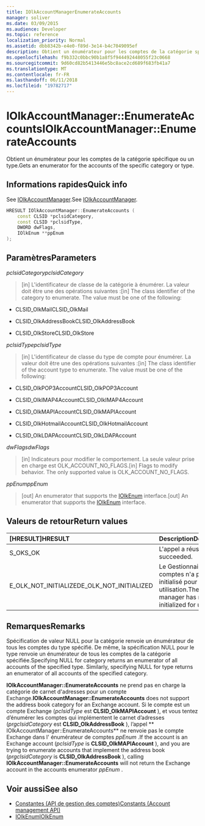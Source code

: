 ```yaml
---
title: IOlkAccountManagerEnumerateAccounts
manager: soliver
ms.date: 03/09/2015
ms.audience: Developer
ms.topic: reference
localization_priority: Normal
ms.assetid: dbb8342b-e4e0-f89d-3e14-b4c7049095ef
description: Obtient un énumérateur pour les comptes de la catégorie spécifique ou un type.
ms.openlocfilehash: f9b332c0bbc90b1a8f5f944492448055f23c0668
ms.sourcegitcommit: 9d60cd82b5413446e5bc8ace2cd689f683fb41a7
ms.translationtype: MT
ms.contentlocale: fr-FR
ms.lasthandoff: 06/11/2018
ms.locfileid: "19782717"
---
```

# <a name="iolkaccountmanagerenumerateaccounts"></a><span data-ttu-id="78729-103">IOlkAccountManager::EnumerateAccounts</span><span class="sxs-lookup"><span data-stu-id="78729-103">IOlkAccountManager::EnumerateAccounts</span></span>

<span data-ttu-id="78729-104">Obtient un énumérateur pour les comptes de la catégorie spécifique ou un type.</span><span class="sxs-lookup"><span data-stu-id="78729-104">Gets an enumerator for the accounts of the specific category or type.</span></span>
  
## <a name="quick-info"></a><span data-ttu-id="78729-105">Informations rapides</span><span class="sxs-lookup"><span data-stu-id="78729-105">Quick info</span></span>

<span data-ttu-id="78729-106">See [IOlkAccountManager](iolkaccountmanager.md).</span><span class="sxs-lookup"><span data-stu-id="78729-106">See [IOlkAccountManager](iolkaccountmanager.md).</span></span>
  
```cpp
HRESULT IOlkAccountManager::EnumerateAccounts (  
    const CLSID *pclsidCategory, 
    const CLSID *pclsidType, 
    DWORD dwFlags, 
    IOlkEnum **ppEnum 
);

```

## <a name="parameters"></a><span data-ttu-id="78729-107">Paramètres</span><span class="sxs-lookup"><span data-stu-id="78729-107">Parameters</span></span>

<span data-ttu-id="78729-108">_pclsidCategory_</span><span class="sxs-lookup"><span data-stu-id="78729-108">_pclsidCategory_</span></span>
  
> <span data-ttu-id="78729-p101">[in] L'identificateur de classe de la catégorie à énumérer. La valeur doit être une des opérations suivantes :</span><span class="sxs-lookup"><span data-stu-id="78729-p101">[in] The class identifier of the category to enumerate. The value must be one of the following:</span></span>
    
   - <span data-ttu-id="78729-111">CLSID_OlkMail</span><span class="sxs-lookup"><span data-stu-id="78729-111">CLSID_OlkMail</span></span> 
    
   -  <span data-ttu-id="78729-112">CLSID_OlkAddressBook</span><span class="sxs-lookup"><span data-stu-id="78729-112">CLSID_OlkAddressBook</span></span> 
    
   - <span data-ttu-id="78729-113">CLSID_OlkStore</span><span class="sxs-lookup"><span data-stu-id="78729-113">CLSID_OlkStore</span></span> 
    
<span data-ttu-id="78729-114">_pclsidType_</span><span class="sxs-lookup"><span data-stu-id="78729-114">_pclsidType_</span></span>
  
> <span data-ttu-id="78729-p102">[in] L'identificateur de classe du type de compte pour énumérer. La valeur doit être une des opérations suivantes :</span><span class="sxs-lookup"><span data-stu-id="78729-p102">[in] The class identifier of the account type to enumerate. The value must be one of the following:</span></span>
    
   - <span data-ttu-id="78729-117">CLSID_OlkPOP3Account</span><span class="sxs-lookup"><span data-stu-id="78729-117">CLSID_OlkPOP3Account</span></span>
    
   - <span data-ttu-id="78729-118">CLSID_OlkIMAP4Account</span><span class="sxs-lookup"><span data-stu-id="78729-118">CLSID_OlkIMAP4Account</span></span>
    
   - <span data-ttu-id="78729-119">CLSID_OlkMAPIAccount</span><span class="sxs-lookup"><span data-stu-id="78729-119">CLSID_OlkMAPIAccount</span></span>
    
   - <span data-ttu-id="78729-120">CLSID_OlkHotmailAccount</span><span class="sxs-lookup"><span data-stu-id="78729-120">CLSID_OlkHotmailAccount</span></span>
    
   - <span data-ttu-id="78729-121">CLSID_OlkLDAPAccount</span><span class="sxs-lookup"><span data-stu-id="78729-121">CLSID_OlkLDAPAccount</span></span>
    
<span data-ttu-id="78729-122">_dwFlags_</span><span class="sxs-lookup"><span data-stu-id="78729-122">_dwFlags_</span></span>
  
> <span data-ttu-id="78729-p103">[in] Indicateurs pour modifier le comportement. La seule valeur prise en charge est OLK_ACCOUNT_NO_FLAGS.</span><span class="sxs-lookup"><span data-stu-id="78729-p103">[in] Flags to modify behavior. The only supported value is OLK_ACCOUNT_NO_FLAGS.</span></span>
    
<span data-ttu-id="78729-125">_ppEnum_</span><span class="sxs-lookup"><span data-stu-id="78729-125">_ppEnum_</span></span>
  
> <span data-ttu-id="78729-126">[out] An enumerator that supports the [IOlkEnum](iolkenum.md) interface.</span><span class="sxs-lookup"><span data-stu-id="78729-126">[out] An enumerator that supports the [IOlkEnum](iolkenum.md) interface.</span></span> 
    
## <a name="return-values"></a><span data-ttu-id="78729-127">Valeurs de retour</span><span class="sxs-lookup"><span data-stu-id="78729-127">Return values</span></span>

|<span data-ttu-id="78729-128">**[HRESULT]**</span><span class="sxs-lookup"><span data-stu-id="78729-128">**HRESULT**</span></span>|<span data-ttu-id="78729-129">**Description**</span><span class="sxs-lookup"><span data-stu-id="78729-129">**Description**</span></span>|
|:-----|:-----|
|<span data-ttu-id="78729-130">S_OK</span><span class="sxs-lookup"><span data-stu-id="78729-130">S_OK</span></span>  <br/> |<span data-ttu-id="78729-131">L'appel a réussi.</span><span class="sxs-lookup"><span data-stu-id="78729-131">The call succeeded.</span></span>  <br/> |
|<span data-ttu-id="78729-132">E_OLK_NOT_INITIALIZED</span><span class="sxs-lookup"><span data-stu-id="78729-132">E_OLK_NOT_INITIALIZED</span></span>  <br/> |<span data-ttu-id="78729-133">Le Gestionnaire de comptes n'a pas été initialisé pour une utilisation.</span><span class="sxs-lookup"><span data-stu-id="78729-133">The account manager has not been initialized for use.</span></span>  <br/> |
   
## <a name="remarks"></a><span data-ttu-id="78729-134">Remarques</span><span class="sxs-lookup"><span data-stu-id="78729-134">Remarks</span></span>

<span data-ttu-id="78729-p104">Spécification de valeur NULL pour la catégorie renvoie un énumérateur de tous les comptes du type spécifié. De même, la spécification NULL pour le type renvoie un énumérateur de tous les comptes de la catégorie spécifiée.</span><span class="sxs-lookup"><span data-stu-id="78729-p104">Specifying NULL for category returns an enumerator of all accounts of the specified type. Similarly, specifying NULL for type returns an enumerator of all accounts of the specified category.</span></span>
  
 <span data-ttu-id="78729-137">**IOlkAccountManager::EnumerateAccounts** ne prend pas en charge la catégorie de carnet d'adresses pour un compte Exchange.</span><span class="sxs-lookup"><span data-stu-id="78729-137">**IOlkAccountManager::EnumerateAccounts** does not support the address book category for an Exchange account.</span></span> <span data-ttu-id="78729-138">Si le compte est un compte Exchange (*pclsidType* est **CLSID_OlkMAPIAccount** ), et vous tentez d’énumérer les comptes qui implémentent le carnet d’adresses (*prgclsidCategory* est **CLSID_OlkAddressBook** ), l’appel ** IOlkAccountManager::EnumerateAccounts** ne renvoie pas le compte Exchange dans l' énumérateur de comptes *ppEnum* .</span><span class="sxs-lookup"><span data-stu-id="78729-138">If the account is an Exchange account (*pclsidType*  is **CLSID_OlkMAPIAccount** ), and you are trying to enumerate accounts that implement the address book (*prgclsidCategory*  is **CLSID_OlkAddressBook** ), calling **IOlkAccountManager::EnumerateAccounts** will not return the Exchange account in the accounts enumerator  *ppEnum*  .</span></span> 
  
## <a name="see-also"></a><span data-ttu-id="78729-139">Voir aussi</span><span class="sxs-lookup"><span data-stu-id="78729-139">See also</span></span>

- [<span data-ttu-id="78729-140">Constantes (API de gestion des comptes)</span><span class="sxs-lookup"><span data-stu-id="78729-140">Constants (Account management API)</span></span>](constants-account-management-api.md)  
- [<span data-ttu-id="78729-141">IOlkEnum</span><span class="sxs-lookup"><span data-stu-id="78729-141">IOlkEnum</span></span>](iolkenum.md)


